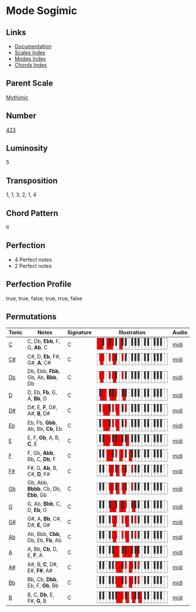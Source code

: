 # Mode Sogimic

## Links

- [Documentation](README.md)
- [Scales Index](Scales.md)
- [Modes Index](Modes.md)
- [Chords Index](Chords.md)

## Parent Scale

[Mythimic](ScaleMythimic.md)

## Number

[423](https://ianring.com/musictheory/scales/423)

## Luminosity

5

## Transposition

1, 1, 3, 2, 1, 4

## Chord Pattern

II

## Perfection

- 4 Perfect notes
- 2 Perfect notes

## Perfection Profile

true, true, false, true, true, false

## Permutations

| Tonic | Notes | Signature | Illustration | Audio |
|-------|-------|-----------|--------------|-------|
| [C](ModeCNaturalSogimic.md) | C, Db, **Ebb**, F, G, **Ab**, C | C | ![CNaturalSogimic](ModeCNaturalSogimic.png) | [midi](https://github.com/edipermadi/music/blob/main/docs/ModeCNaturalSogimic.mid?raw=true) |
| [C#](ModeCSharpSogimic.md) | C#, D, **Eb**, F#, G#, **A**, C# | C | ![CSharpSogimic](ModeCSharpSogimic.png) | [midi](https://github.com/edipermadi/music/blob/main/docs/ModeCSharpSogimic.mid?raw=true) |
| [Db](ModeDFlatSogimic.md) | Db, Ebb, **Fbb**, Gb, Ab, **Bbb**, Db | C | ![DFlatSogimic](ModeDFlatSogimic.png) | [midi](https://github.com/edipermadi/music/blob/main/docs/ModeDFlatSogimic.mid?raw=true) |
| [D](ModeDNaturalSogimic.md) | D, Eb, **Fb**, G, A, **Bb**, D | C | ![DNaturalSogimic](ModeDNaturalSogimic.png) | [midi](https://github.com/edipermadi/music/blob/main/docs/ModeDNaturalSogimic.mid?raw=true) |
| [D#](ModeDSharpSogimic.md) | D#, E, **F**, G#, A#, **B**, D# | C | ![DSharpSogimic](ModeDSharpSogimic.png) | [midi](https://github.com/edipermadi/music/blob/main/docs/ModeDSharpSogimic.mid?raw=true) |
| [Eb](ModeEFlatSogimic.md) | Eb, Fb, **Gbb**, Ab, Bb, **Cb**, Eb | C | ![EFlatSogimic](ModeEFlatSogimic.png) | [midi](https://github.com/edipermadi/music/blob/main/docs/ModeEFlatSogimic.mid?raw=true) |
| [E](ModeENaturalSogimic.md) | E, F, **Gb**, A, B, **C**, E | C | ![ENaturalSogimic](ModeENaturalSogimic.png) | [midi](https://github.com/edipermadi/music/blob/main/docs/ModeENaturalSogimic.mid?raw=true) |
| [F](ModeFNaturalSogimic.md) | F, Gb, **Abb**, Bb, C, **Db**, F | C | ![FNaturalSogimic](ModeFNaturalSogimic.png) | [midi](https://github.com/edipermadi/music/blob/main/docs/ModeFNaturalSogimic.mid?raw=true) |
| [F#](ModeFSharpSogimic.md) | F#, G, **Ab**, B, C#, **D**, F# | C | ![FSharpSogimic](ModeFSharpSogimic.png) | [midi](https://github.com/edipermadi/music/blob/main/docs/ModeFSharpSogimic.mid?raw=true) |
| [Gb](ModeGFlatSogimic.md) | Gb, Abb, **Bbbb**, Cb, Db, **Ebb**, Gb | C | ![GFlatSogimic](ModeGFlatSogimic.png) | [midi](https://github.com/edipermadi/music/blob/main/docs/ModeGFlatSogimic.mid?raw=true) |
| [G](ModeGNaturalSogimic.md) | G, Ab, **Bbb**, C, D, **Eb**, G | C | ![GNaturalSogimic](ModeGNaturalSogimic.png) | [midi](https://github.com/edipermadi/music/blob/main/docs/ModeGNaturalSogimic.mid?raw=true) |
| [G#](ModeGSharpSogimic.md) | G#, A, **Bb**, C#, D#, **E**, G# | C | ![GSharpSogimic](ModeGSharpSogimic.png) | [midi](https://github.com/edipermadi/music/blob/main/docs/ModeGSharpSogimic.mid?raw=true) |
| [Ab](ModeAFlatSogimic.md) | Ab, Bbb, **Cbb**, Db, Eb, **Fb**, Ab | C | ![AFlatSogimic](ModeAFlatSogimic.png) | [midi](https://github.com/edipermadi/music/blob/main/docs/ModeAFlatSogimic.mid?raw=true) |
| [A](ModeANaturalSogimic.md) | A, Bb, **Cb**, D, E, **F**, A | C | ![ANaturalSogimic](ModeANaturalSogimic.png) | [midi](https://github.com/edipermadi/music/blob/main/docs/ModeANaturalSogimic.mid?raw=true) |
| [A#](ModeASharpSogimic.md) | A#, B, **C**, D#, E#, **F#**, A# | C | ![ASharpSogimic](ModeASharpSogimic.png) | [midi](https://github.com/edipermadi/music/blob/main/docs/ModeASharpSogimic.mid?raw=true) |
| [Bb](ModeBFlatSogimic.md) | Bb, Cb, **Dbb**, Eb, F, **Gb**, Bb | C | ![BFlatSogimic](ModeBFlatSogimic.png) | [midi](https://github.com/edipermadi/music/blob/main/docs/ModeBFlatSogimic.mid?raw=true) |
| [B](ModeBNaturalSogimic.md) | B, C, **Db**, E, F#, **G**, B | C | ![BNaturalSogimic](ModeBNaturalSogimic.png) | [midi](https://github.com/edipermadi/music/blob/main/docs/ModeBNaturalSogimic.mid?raw=true) |
